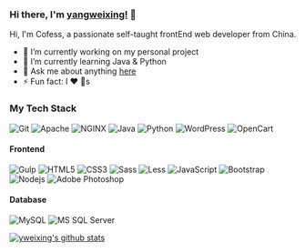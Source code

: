 ### Hi there, I'm [yangweixing!](http://yangweixing.top/) 👋
Hi, I'm Cofess, a passionate self-taught frontEnd web developer from China.
<br />

- 🔭 I’m currently working on my personal project
- 🌱 I’m currently learning Java & Python
- 💬 Ask me about anything [here](https://github.com/yweixing/yweixing/issues)
- ⚡ Fun fact: I :heart: :dog:s

### My Tech Stack

![Git](https://img.shields.io/badge/-Git-%23F05032?style=flat-square&logo=git&logoColor=%23ffffff)
![Apache](http://img.shields.io/badge/-Apache-E11E27?style=flat-square&logo=apache)
![NGINX](http://img.shields.io/badge/-NGINX-269539?style=flat-square&logo=nginx&logoColor=ffffff)
![Java](http://img.shields.io/badge/-Java-8892BF?style=flat-square&logo=php&logoColor=ffffff)
![Python](http://img.shields.io/badge/-Python-3C78A9?style=flat-square&logo=python&logoColor=ffffff)
![WordPress](http://img.shields.io/badge/-WordPress-0073AA?style=flat-square&logo=wordpress&logoColor=ffffff)
![OpenCart](http://img.shields.io/badge/-OpenCart-0080C3?style=flat-square&logo=opencart&logoColor=ffffff)

#### Frontend
![Gulp](https://img.shields.io/badge/-Gulp-CF4647?style=flat-square&logo=gulp&logoColor=ffffff)
![HTML5](https://img.shields.io/badge/-HTML5-%23E44D27?style=flat-square&logo=html5&logoColor=ffffff)
![CSS3](https://img.shields.io/badge/-CSS3-%231572B6?style=flat-square&logo=css3)
![Sass](https://img.shields.io/badge/-Sass-%23CC6699?style=flat-square&logo=sass&logoColor=ffffff)
![Less](https://img.shields.io/badge/-Less-1D365D?style=flat-square&logo=less)
![JavaScript](https://img.shields.io/badge/-JavaScript-%23F7DF1C?style=flat-square&logo=javascript&logoColor=000000&labelColor=%23F7DF1C&color=%23FFCE5A)
![Bootstrap](http://img.shields.io/badge/-Bootstrap-7952B3?style=flat-square&logo=bootstrap&logoColor=ffffff)
![Nodejs](https://img.shields.io/badge/-Nodejs-black?style=flat-square&logo=Node.js)
![Adobe Photoshop](http://img.shields.io/badge/-Abode%20Photoshop-26C9FF?style=flat-square&logo=adobe-photoshop&logoColor=ffffff)

#### Database
![MySQL](http://img.shields.io/badge/-MySQL-007599?style=flat-square&logo=MySQL&logoColor=ffffff)
![MS SQL Server](http://img.shields.io/badge/-MS%20SQL%20Server-CC2927?style=flat-square&logo=microsoft-sql-server&logoColor=ffffff)

<!-- **Languages and Tools:**  

<code><img height="20" src="https://raw.githubusercontent.com/github/explore/80688e429a7d4ef2fca1e82350fe8e3517d3494d/topics/javascript/javascript.png"></code>
<code><img height="20" src="https://raw.githubusercontent.com/github/explore/80688e429a7d4ef2fca1e82350fe8e3517d3494d/topics/typescript/typescript.png"></code>
<code><img height="20" src="https://raw.githubusercontent.com/github/explore/80688e429a7d4ef2fca1e82350fe8e3517d3494d/topics/react/react.png"></code>
<code><img height="20" src="https://raw.githubusercontent.com/github/explore/5c058a388828bb5fde0bcafd4bc867b5bb3f26f3/topics/graphql/graphql.png"></code>
<code><img height="20" src="https://raw.githubusercontent.com/github/explore/80688e429a7d4ef2fca1e82350fe8e3517d3494d/topics/nodejs/nodejs.png"></code> -->

<!--- 
  if you have forked this to use on your profile, 
  Change the `github-readme-stats.anuraghazra1.vercel.app` to `github-readme-stats.vercel.app` 
--->

[![yweixing's github stats](https://github-readme-stats.anuraghazra1.vercel.app/api?username=cofess&show_icons=true&title_color=fff&icon_color=79ff97&text_color=9f9f9f&bg_color=151515)](https://github.com/yweixing/KEMI-SAAS)

<!-- <a href="https://github.com/cofess/hexo-theme-pure">
  <img align="left" src="https://github-readme-stats.anuraghazra1.vercel.app/api/pin/?username=cofess&repo=hexo-theme-pure&title_color=fff&icon_color=79ff97&text_color=9f9f9f&bg_color=151515" />
</a>

<a href="https://github.com/cofess/cofess.github.io">
  <img align="left" src="https://github-readme-stats.anuraghazra1.vercel.app/api/pin/?username=cofess&repo=cofess.github.io&title_color=fff&icon_color=79ff97&text_color=9f9f9f&bg_color=151515" />
</a> -->
